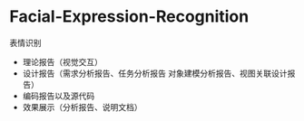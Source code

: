 # Facial-Expression-Recognition
 表情识别

- 理论报告（视觉交互）
- 设计报告（需求分析报告、任务分析报告 对象建模分析报告、视图关联设计报告）
- 编码报告以及源代码
- 效果展示（分析报告、说明文档）